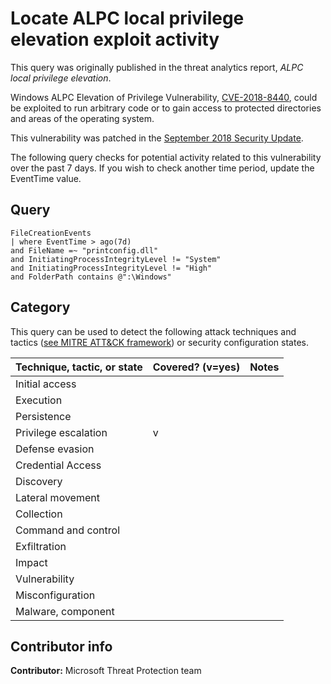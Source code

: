 # Locate ALPC local privilege elevation exploit activity

This query was originally published in the threat analytics report, *ALPC local privilege elevation*.

Windows ALPC Elevation of Privilege Vulnerability, [CVE-2018-8440](https://nvd.nist.gov/vuln/detail/CVE-2018-8440), could be exploited to run arbitrary code or to gain access to protected directories and areas of the operating system.

This vulnerability was patched in the [September 2018 Security Update](https://support.microsoft.com/en-us/help/4457143/windows-81-update-kb4457143).

The following query checks for potential activity related to this vulnerability over the past 7 days. If you wish to check another time period, update the EventTime value.

## Query

```
​FileCreationEvents
| where EventTime > ago(7d)
and FileName =~ "printconfig.dll"
and InitiatingProcessIntegrityLevel != "System"
and InitiatingProcessIntegrityLevel != "High"
and FolderPath contains @":\Windows"
```

## Category

This query can be used to detect the following attack techniques and tactics ([see MITRE ATT&CK framework](https://attack.mitre.org/)) or security configuration states.

| Technique, tactic, or state | Covered? (v=yes) | Notes |
|-|-|-|
| Initial access |  |  |
| Execution |  |  |
| Persistence |  |  |
| Privilege escalation | v |  |
| Defense evasion |  |  |
| Credential Access |  |  |
| Discovery |  |  |
| Lateral movement |  |  |
| Collection |  |  |
| Command and control |  |  |
| Exfiltration |  |  |
| Impact |  |  |
| Vulnerability |  |  |
| Misconfiguration |  |  |
| Malware, component |  |  |

## Contributor info

**Contributor:** Microsoft Threat Protection team
